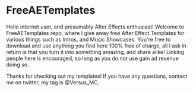 FreeAETemplates
===============

Hello internet user, and presumably After Effects enthusiast! Welcome to FreeAETemplates repo, where I give away free After Effect Templates for various things such as Intros, and Music Showcases. You're free to download and use anything you find here 100% free of charge, all I ask in return is that you turn it into something amazing, and share alike! Linking people here is encouraged, so long as you do not use gain ad revenue doing so.

Thanks for checking out my templates! If you have any questions, contact me on twitter, my tag is @Versus_MC.
